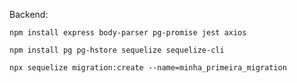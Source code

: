 Backend:
```
npm install express body-parser pg-promise jest axios
```
```
npm install pg pg-hstore sequelize sequelize-cli
```
```
npx sequelize migration:create --name=minha_primeira_migration
```
